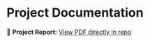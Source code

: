 ﻿# Project Documentation
📄 **Project Report:** [View PDF directly in repo](Project-Report_Jeevanantham.pdf)
